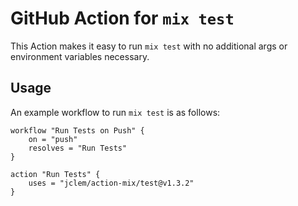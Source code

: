 # GitHub Action for `mix test`

This Action makes it easy to run `mix test` with no additional args or environment variables necessary.

## Usage

An example workflow to run `mix test` is as follows:

```hcl
workflow "Run Tests on Push" {
    on = "push"
    resolves = "Run Tests"
}

action "Run Tests" {
    uses = "jclem/action-mix/test@v1.3.2"
}
```